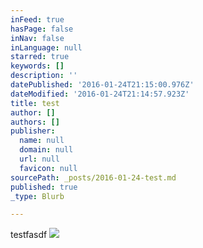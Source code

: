 ```yaml
---
inFeed: true
hasPage: false
inNav: false
inLanguage: null
starred: true
keywords: []
description: ''
datePublished: '2016-01-24T21:15:00.976Z'
dateModified: '2016-01-24T21:14:57.923Z'
title: test
author: []
authors: []
publisher:
  name: null
  domain: null
  url: null
  favicon: null
sourcePath: _posts/2016-01-24-test.md
published: true
_type: Blurb

---
```

testfasdf
![](https://the-grid-user-content.s3-us-west-2.amazonaws.com/bee77dd1-f109-49b5-b213-fa93a9061080.gif)